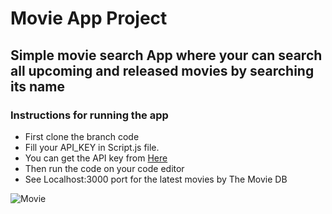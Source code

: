 # Movie App Project

## Simple movie search App where your can search all upcoming and released movies by searching its name
### Instructions for running the app
  - First clone the branch code
  - Fill your API_KEY in Script.js file.
  - You can get the API key from [Here](https://www.themoviedb.org/documentation/api)
  - Then run the code on your code editor
  - See Localhost:3000 port for the latest movies by The Movie DB
  
  
![Movie](https://user-images.githubusercontent.com/114183358/217763221-9ebd5870-9ad0-435a-91b1-6647b55340db.png)
